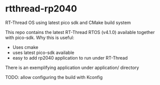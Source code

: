 # rtthread-rp2040
RT-Thread OS using latest pico sdk and CMake build system

This repo contains the latest RT-Thread RTOS (v4.1.0) available together with pico-sdk.
Why this is useful:
  * Uses cmake
  * uses latest pico-sdk available
  * easy to add rp2040 application to run under RT-Thread

There is an exemplifying application under application/ directory

TODO: allow configuring the build with Kconfig
